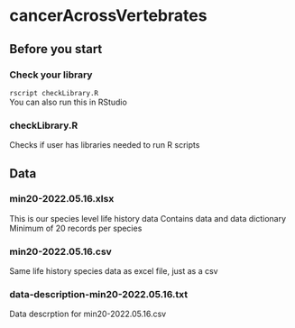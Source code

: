 # cancerAcrossVertebrates
## Before you start
### Check your library 
```rscript checkLibrary.R```  
You can also run this in RStudio

### checkLibrary.R  
Checks if user has libraries needed to run R scripts

## Data

###  min20-2022.05.16.xlsx 
This is our species level life history data
Contains data and data dictionary
Minimum of 20 records per species

###  min20-2022.05.16.csv
Same life history species data as excel file, just as a csv

### data-description-min20-2022.05.16.txt
Data descrption for min20-2022.05.16.csv











